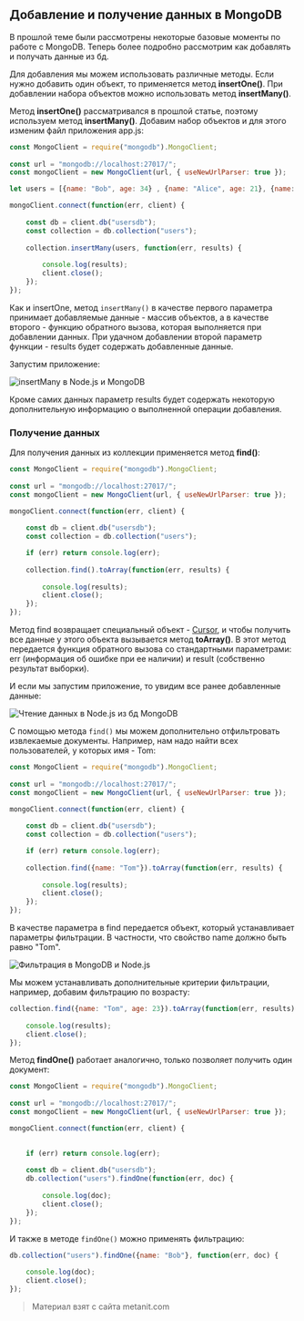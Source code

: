 ## Добавление и получение данных в MongoDB

В прошлой теме были рассмотрены некоторые базовые моменты по работе с MongoDB. Теперь более подробно рассмотрим как добавлять и получать данные из бд.

Для добавления мы можем использовать различные методы. Если нужно добавить один объект, то применяется метод **insertOne()**. При добавлении набора объектов можно использовать метод **insertMany()**.

Метод **insertOne()** рассматривался в прошлой статье, поэтому используем метод **insertMany()**. Добавим набор объектов и для этого изменим файл приложения app.js:

```js
const MongoClient = require("mongodb").MongoClient;
  
const url = "mongodb://localhost:27017/";
const mongoClient = new MongoClient(url, { useNewUrlParser: true });

let users = [{name: "Bob", age: 34} , {name: "Alice", age: 21}, {name: "Tom", age: 45}];

mongoClient.connect(function(err, client) {
     
    const db = client.db("usersdb");
    const collection = db.collection("users");
    
    collection.insertMany(users, function(err, results) {
             
        console.log(results);
        client.close();
    });
});
```

Как и insertOne, метод `insertMany()` в качестве первого параметра принимает добавляемые данные - массив объектов, а в качестве второго - функцию обратного вызова, которая выполняется при добавлении данных. При удачном добавлении второй параметр функции - results будет содержать добавленные данные.

Запустим приложение:

![insertMany в Node.js и MongoDB](https://metanit.com/web/nodejs/pics/7.4.png)

Кроме самих данных параметр results будет содержать некоторую дополнительную информацию о выполненной операции добавления.

### Получение данных

Для получения данных из коллекции применяется метод **find()**:

```js
const MongoClient = require("mongodb").MongoClient;
  
const url = "mongodb://localhost:27017/";
const mongoClient = new MongoClient(url, { useNewUrlParser: true });

mongoClient.connect(function(err, client) {
     
    const db = client.db("usersdb");
    const collection = db.collection("users");

    if (err) return console.log(err);
     
    collection.find().toArray(function(err, results) {
                
        console.log(results);
        client.close();
    });
});
```

Метод find возвращает специальный объект - [Cursor](http://mongodb.github.io/node-mongodb-native/2.2/api/Cursor.html), и чтобы получить все данные у этого объекта вызывается метод **toArray()**. В этот метод передается функция обратного вызова со стандартными параметрами: err (информация об ошибке при ее наличии) и result (собственно результат выборки).

И если мы запустим приложение, то увидим все ранее добавленные данные:

![Чтение данных в Node.js из бд MongoDB](https://metanit.com/web/nodejs/pics/7.5.png)

С помощью метода `find()` мы можем дополнительно отфильтровать извлекаемые документы. Например, нам надо найти всех пользователей, у которых имя - Tom:

```js
const MongoClient = require("mongodb").MongoClient;
  
const url = "mongodb://localhost:27017/";
const mongoClient = new MongoClient(url, { useNewUrlParser: true });

mongoClient.connect(function(err, client) {
     
    const db = client.db("usersdb");
    const collection = db.collection("users");

    if (err) return console.log(err);
     
    collection.find({name: "Tom"}).toArray(function(err, results) {
                
        console.log(results);
        client.close();
    });
});
```

В качестве параметра в find передается объект, который устанавливает параметры фильтрации. В частности, что свойство name должно быть равно "Tom".

![Фильтрация в MongoDB и Node.js](https://metanit.com/web/nodejs/pics/7.6.png)

Мы можем устанавливать дополнительные критерии фильтрации, например, добавим фильтрацию по возрасту:

```js
collection.find({name: "Tom", age: 23}).toArray(function(err, results) {
            
    console.log(results);
    client.close();
});
```

Метод **findOne()** работает аналогично, только позволяет получить один документ:

```js
const MongoClient = require("mongodb").MongoClient;
  
const url = "mongodb://localhost:27017/";
const mongoClient = new MongoClient(url, { useNewUrlParser: true });

mongoClient.connect(function(err, client) {
     

    if (err) return console.log(err);
     
    const db = client.db("usersdb");
    db.collection("users").findOne(function(err, doc) {
             
        console.log(doc);
        client.close();
    });
});
```

И также в методе `findOne()` можно применять фильтрацию:

```js
db.collection("users").findOne({name: "Bob"}, function(err, doc) {
            
    console.log(doc);
    client.close();
});
```


> Материал взят с сайта metanit.com